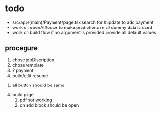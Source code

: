 # todo

- src/app/(main)/Payment/page.tsx search for #update to add payment
- work on openAIRouter to make predictions rn all dummy data is used
- work on build flow if no argument is provided provide all default values

## procegure

1. chose jobDiscription
2. chose template
3. ? payment
4. build/edit resume


<!-- design principal -->
1. all button should be same

<!-- bg-gradient-to-r from-blue-600 to-fuchsia-500 -->
4. build page
    1. pdf not working
    2. on add block should be open